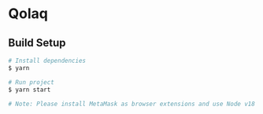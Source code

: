 # Qolaq

## Build Setup

```bash
# Install dependencies
$ yarn

# Run project
$ yarn start

# Note: Please install MetaMask as browser extensions and use Node v18
```